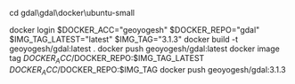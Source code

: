 cd gdal\gdal\docker\ubuntu-small

docker login
$DOCKER_ACC="geoyogesh"
$DOCKER_REPO="gdal"
$IMG_TAG_LATEST="latest"
$IMG_TAG="3.1.3"
docker build -t geoyogesh/gdal:latest .
docker push geoyogesh/gdal:latest
docker image tag $DOCKER_ACC/$DOCKER_REPO:$IMG_TAG_LATEST $DOCKER_ACC/$DOCKER_REPO:$IMG_TAG
docker push geoyogesh/gdal:3.1.3
